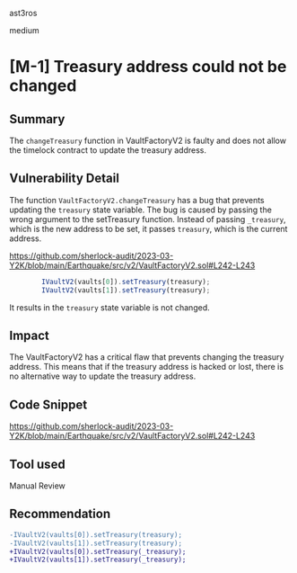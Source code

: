 ast3ros

medium

# [M-1] Treasury address could not be changed

## Summary

The `changeTreasury` function in VaultFactoryV2 is faulty and does not allow the timelock contract to update the treasury address.

## Vulnerability Detail

The function `VaultFactoryV2.changeTreasury` has a bug that prevents updating the `treasury` state variable. The bug is caused by passing the wrong argument to the setTreasury function. Instead of passing `_treasury`, which is the new address to be set, it passes `treasury`, which is the current address.

https://github.com/sherlock-audit/2023-03-Y2K/blob/main/Earthquake/src/v2/VaultFactoryV2.sol#L242-L243

```javascript
        IVaultV2(vaults[0]).setTreasury(treasury);
        IVaultV2(vaults[1]).setTreasury(treasury);
```

It results in the `treasury` state variable is not changed.

## Impact

The VaultFactoryV2 has a critical flaw that prevents changing the treasury address. This means that if the treasury address is hacked or lost, there is no alternative way to update the treasury address.

## Code Snippet

https://github.com/sherlock-audit/2023-03-Y2K/blob/main/Earthquake/src/v2/VaultFactoryV2.sol#L242-L243

## Tool used

Manual Review

## Recommendation

```diff
-IVaultV2(vaults[0]).setTreasury(treasury);
-IVaultV2(vaults[1]).setTreasury(treasury);
+IVaultV2(vaults[0]).setTreasury(_treasury);
+IVaultV2(vaults[1]).setTreasury(_treasury);
```